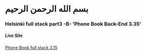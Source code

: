# بسم الله الرحمن الرحيم
### Helsinki full stack part3 -B-  'Phone Book Back-End 3.35'
    

##### Live Site 
[Phone Book full stack 3.15](https://pacific-mesa-80615.herokuapp.com/)